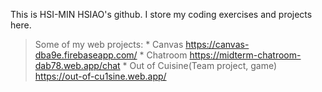 This is HSI-MIN HSIAO's github.
I store my coding exercises and projects here.

> Some of my web projects:
    * Canvas
    https://canvas-dba9e.firebaseapp.com/
    * Chatroom
    https://midterm-chatroom-dab78.web.app/chat
    * Out of Cuisine(Team project, game)
    https://out-of-cu1sine.web.app/
